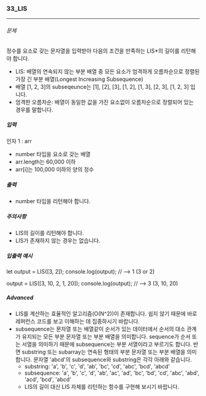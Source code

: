 ### 33_LIS

---

###### 문제

정수를 요소로 갖는 문자열을 입력받아 다음의 조건을 만족하는 LIS\*의 길이를 리턴해야 합니다.

- LIS: 배열의 연속되지 않는 부분 배열 중 모든 요소가 엄격하게 오름차순으로 정렬된 가장 긴 부분 배열(Longest Increasing Subsequence)
- 배열 [1, 2, 3]의 subseqeunce는 [1], [2], [3], [1, 2], [1, 3], [2, 3], [1, 2, 3] 입니다.
- 엄격한 오름차순: 배열이 동일한 값을 가진 요소없이 오름차순으로 정렬되어 있는 경우를 말합니다.

##### 입력

인자 1 : arr

- number 타입을 요소로 갖는 배열
- arr.length는 60,000 이하
- arr[i]는 100,000 이하의 양의 정수

##### 출력

- number 타입을 리턴해야 합니다.

##### 주의사항

- LIS의 길이를 리턴해야 합니다.
- LIS가 존재하지 않는 경우는 없습니다.

##### 입출력 예시

let output = LIS([3, 2]);
console.log(output); // --> 1 (3 or 2)

output = LIS([3, 10, 2, 1, 20]);
console.log(output); // --> 3 (3, 10, 20)

##### Advanced

- LIS를 계산하는 효율적인 알고리즘(O(N^2))이 존재합니다. 쉽지 않기 때문에 바로 레퍼런스 코드를 보고 이해하는 데 집중하시기 바랍니다.
- subsequence는 문자열 또는 배열같이 순서가 있는 데이터에서 순서의 대소 관계가 유지되는 모든 부분 문자열 또는 부분 배열을 의미합니다. sequence가 순서 또는 서열을 의미하기 때문에 subsequence는 부분 서열이라고 부르기도 합니다. 반면 substring 또는 subarray는 연속된 형태의 부분 문자열 또는 부분 배열을 의미합니다. 문자열 'abcd'의 subsequence와 substring은 각각 아래와 같습니다.
  - substring: 'a', 'b', 'c', 'd', 'ab', 'bc', 'cd', 'abc', 'bcd', 'abcd'
  - subsequence: 'a', 'b', 'c', 'd', 'ab', 'ac', 'ad', 'bc', 'bd', 'cd', 'abc', 'abd', 'acd', 'bcd', 'abcd'
  - LIS의 길이 대신 LIS 자체를 리턴하는 함수를 구현해 보시기 바랍니다.
